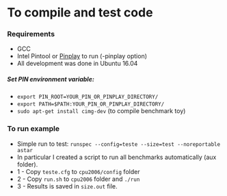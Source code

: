 # To compile and test code

### Requirements

* GCC
* Intel Pintool or [Pinplay](https://software.intel.com/en-us/articles/program-recordreplay-toolkit) to run (-pinplay option)
* All development was done in Ubuntu 16.04

##### Set PIN environment variable:

* `export PIN_ROOT=YOUR_PIN_OR_PINPLAY_DIRECTORY/`
* `export PATH=$PATH:YOUR_PIN_OR_PINPLAY_DIRECTORY/`
* `sudo apt-get install cimg-dev` (to compile benchmark toy)

### To run example

* Simple run to test: `runspec --config=teste --size=test --noreportable astar` 
* In particular I created a script to run all benchmarks automatically (aux folder).
* 1 - Copy `teste.cfg` to `cpu2006/config` folder 
* 2 - Copy `run.sh` to `cpu2006` folder and `./run`
* 3 - Results is saved in `size.out` file.
